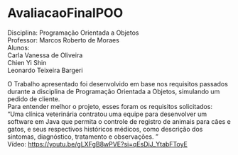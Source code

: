 # AvaliacaoFinalPOO
Disciplina: Programação Orientada a Objetos  
Professor: Marcos Roberto de Moraes  
Alunos:  
Carla Vanessa de Oliveira  
Chien Yi Shin  
Leonardo Teixeira Bargeri  
  
O Trabalho apresentado foi desenvolvido em base nos requisitos passados durante a disciplina de Programação Orientada a Objetos, simulando um pedido de cliente.   
Para entender melhor o projeto, esses foram os requisitos solicitados:  
“Uma clínica veterinária contratou uma equipe para desenvolver um software em Java que permita o controle de registro de animais para cães e gatos, e seus respectivos históricos médicos, como descrição dos sintomas, diagnóstico, tratamento e observações. ”  
Vídeo: https://youtu.be/gLXFgB8wPVE?si=qEsDiJ_YtabFToyE
  
